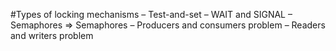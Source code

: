 #Types of locking mechanisms
– Test-and-set
– WAIT and SIGNAL
– Semaphores
=> Semaphores
– Producers and consumers problem
– Readers and writers problem
